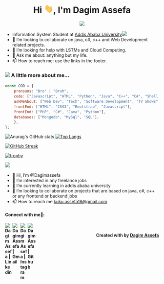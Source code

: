 <h1 align="center">Hi <img src="https://raw.githubusercontent.com/ABSphreak/ABSphreak/master/gifs/Hi.gif" width="30px">, I'm Dagim Assefa</h1>
<p align="center">
  <a href="https://dagimassefa.netlify.app/"><img src="https://readme-typing-svg.herokuapp.com?lines=Information+System+Undergraduate;Full+Stack+Software+Developer&center=true&width=500&height=50"></a>
</p>

- Information System Student at <a href="http://www.aau.edu.et/">Addis Ababa University</a><img src="https://media.giphy.com/media/fYSnHlufseco8Fh93Z/giphy.gif" width="30">
- 👯 I’m looking to collaborate on java, c#, c++ and Web Development related projects.
- 🤔 I’m looking for help with LSTMs and Cloud Computing. 
- 💬 Ask me about: anything but my life.
- 📫 How to reach me: use the links in the footer.




### <img src="https://media.giphy.com/media/VgCDAzcKvsR6OM0uWg/giphy.gif" width="50"> A little more about me...  

```javascript
const COD = {
    pronouns: "Bro" | "Bruh",
    code: ["Javascript", "HTML", "Python", "Java", "C++", "C#", "Shell Scripting", "PHP", "GIT"],
    askMeAbout: ["Web Dev", "Tech", "Software Development", "TV Shows", "Gaming"],
    frontEnd: ["HTML", "CSS3", "Bootstrap", "Javascript"],
    frontEnd: ["PHP", "C#", "Java", "Python"],
    databases: ["Mongodb", "MySql", "SQL"],
    },
};
```

![Anurag's GitHub stats](https://github-readme-stats.vercel.app/api?username=Dagimassefa&show_icons=true&theme=prussian)
[![Top Langs](https://github-readme-stats.vercel.app/api/top-langs/?username=Dagimassefa&layout=compact&langs_count=8)](https://github.com/anuraghazra/github-readme-stats)

[![GitHub Streak](https://streak-stats.demolab.com/?user=Dagimassefa&theme=dark)](https://git.io/streak-stats)

[![trophy](https://github-profile-trophy.vercel.app/?username=Dagimassefa&theme=onedark)](https://github.com/ryo-ma/github-profile-trophy)


![](https://komarev.com/ghpvc/?username=Dagimassefa)


- 👋 Hi, I’m @Dagimassefa
- 👀 I’m interested in any freelance jobs 
- 🌱 I’m currently learning in addis ababa university
- 💞️ I’m looking to collaborate on projects that are based on java, c#, c++ or any frontend or backend jobs
- 📫 How to reach me kuku.assefa18@gmail.com

<h4> Connect with me🤝: <h4>
  </hr>
  <a href="https://www.linkedin.com/in/dagim-assefa-71089022b">
   <img align="left" alt=" Dagim Assefa | Linkedin" width="24px" src="https://www.vectorlogo.zone/logos/linkedin/linkedin-icon.svg" />
  </a>
  <a href="mailto:kuku.assefa18@gmail.com">
    <img align="left" alt="Dagim Assefa | Gmail" width="26px" src="https://www.vectorlogo.zone/logos/gmail/gmail-icon.svg" />
  </a>
  <a href="https://www.instagram.com/assefa_dagim?r=nametag">
    <img align="left" alt="Dagim Assefa | Instagram" width="24px" src="https://www.vectorlogo.zone/logos/instagram/instagram-icon.svg" />
  </a>

   <a href="https://github.com/Dagimassefa">
    <img align="left" alt="Dagim Assefa | Github" width="26px" src="https://www.vectorlogo.zone/logos/github/github-tile.svg" />
  </a>
  <br>
  
<p align="right" > Created with by <a href="https://dagimassefa.netlify.app/">Dagim Assefa</a></p>

<!---
Dagimassefa/Dagimassefa is a ✨ special ✨ repository because its `README.md` (this file) appears on your GitHub profile.
You can click the Preview link to take a look at your changes.
--->
